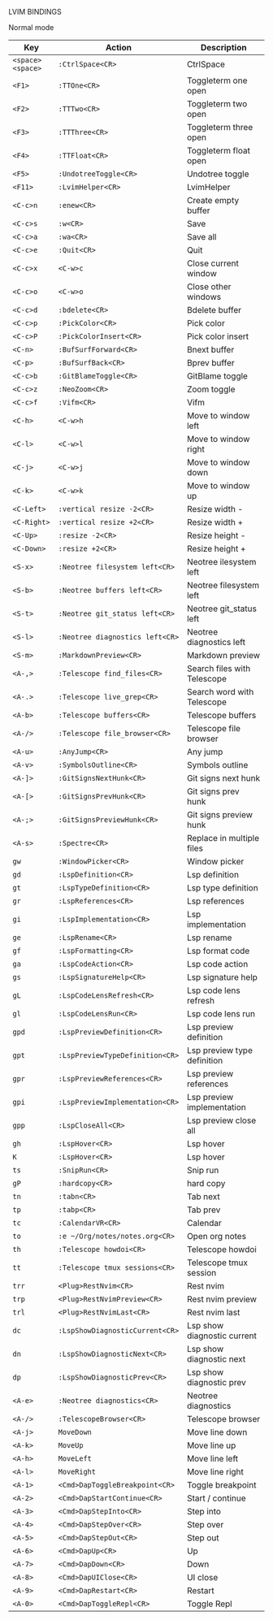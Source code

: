 LVIM BINDINGS

Normal mode

| Key              | Action                          | Description                 |
| ---------------- | ------------------------------- | --------------------------- |
| `<space><space>` | `:CtrlSpace<CR>`                | CtrlSpace                   |
| `<F1>`           | `:TTOne<CR>`                    | Toggleterm one open         |
| `<F2>`           | `:TTTwo<CR>`                    | Toggleterm two open         |
| `<F3>`           | `:TTThree<CR>`                  | Toggleterm three open       |
| `<F4>`           | `:TTFloat<CR>`                  | Toggleterm float open       |
| `<F5>`           | `:UndotreeToggle<CR>`           | Undotree toggle             |
| `<F11>`          | `:LvimHelper<CR>`               | LvimHelper                  |
| `<C-c>n`         | `:enew<CR>`                     | Create empty buffer         |
| `<C-c>s`         | `:w<CR>`                        | Save                        |
| `<C-c>a`         | `:wa<CR>`                       | Save all                    |
| `<C-c>e`         | `:Quit<CR>`                     | Quit                        |
| `<C-c>x`         | `<C-w>c`                        | Close current window        |
| `<C-c>o`         | `<C-w>o`                        | Close other windows         |
| `<C-c>d`         | `:bdelete<CR>`                  | Bdelete buffer              |
| `<C-c>p`         | `:PickColor<CR>`                | Pick color                  |
| `<C-c>P`         | `:PickColorInsert<CR>`          | Pick color insert           |
| `<C-n>`          | `:BufSurfForward<CR>`           | Bnext buffer                |
| `<C-p>`          | `:BufSurfBack<CR>`              | Bprev buffer                |
| `<C-c>b`         | `:GitBlameToggle<CR>`           | GitBlame toggle             |
| `<C-c>z`         | `:NeoZoom<CR>`                  | Zoom toggle                 |
| `<C-c>f`         | `:Vifm<CR>`                     | Vifm                        |
| `<C-h>`          | `<C-w>h`                        | Move to window left         |
| `<C-l>`          | `<C-w>l`                        | Move to window right        |
| `<C-j>`          | `<C-w>j`                        | Move to window down         |
| `<C-k>`          | `<C-w>k`                        | Move to window up           |
| `<C-Left>`       | `:vertical resize -2<CR>`       | Resize width -              |
| `<C-Right>`      | `:vertical resize +2<CR>`       | Resize width +              |
| `<C-Up>`         | `:resize -2<CR>`                | Resize height -             |
| `<C-Down>`       | `:resize +2<CR>`                | Resize height +             |
| `<S-x>`          | `:Neotree filesystem left<CR>`  | Neotree ilesystem left      |
| `<S-b>`          | `:Neotree buffers left<CR>`     | Neotree filesystem left     |
| `<S-t>`          | `:Neotree git_status left<CR>`  | Neotree git_status left     |
| `<S-l>`          | `:Neotree diagnostics left<CR>` | Neotree diagnostics left    |
| `<S-m>`          | `:MarkdownPreview<CR>`          | Markdown preview            |
| `<A-,>`          | `:Telescope find_files<CR>`     | Search files with Telescope |
| `<A-.>`          | `:Telescope live_grep<CR>`      | Search word with Telescope  |
| `<A-b>`          | `:Telescope buffers<CR>`        | Telescope buffers           |
| `<A-/>`          | `:Telescope file_browser<CR>`   | Telescope file browser      |
| `<A-u>`          | `:AnyJump<CR>`                  | Any jump                    |
| `<A-v>`          | `:SymbolsOutline<CR>`           | Symbols outline             |
| `<A-]>`          | `:GitSignsNextHunk<CR>`         | Git signs next hunk         |
| `<A-[>`          | `:GitSignsPrevHunk<CR>`         | Git signs prev hunk         |
| `<A-;>`          | `:GitSignsPreviewHunk<CR>`      | Git signs preview hunk      |
| `<A-s>`          | `:Spectre<CR>`                  | Replace in multiple files   |
| `gw`             | `:WindowPicker<CR>`             | Window picker               |
| `gd`             | `:LspDefinition<CR>`            | Lsp definition              |
| `gt`             | `:LspTypeDefinition<CR>`        | Lsp type definition         |
| `gr`             | `:LspReferences<CR>`            | Lsp references              |
| `gi`             | `:LspImplementation<CR>`        | Lsp implementation          |
| `ge`             | `:LspRename<CR>`                | Lsp rename                  |
| `gf`             | `:LspFormatting<CR>`            | Lsp format code             |
| `ga`             | `:LspCodeAction<CR>`            | Lsp code action             |
| `gs`             | `:LspSignatureHelp<CR>`         | Lsp signature help          |
| `gL`             | `:LspCodeLensRefresh<CR>`       | Lsp code lens refresh       |
| `gl`             | `:LspCodeLensRun<CR>`           | Lsp code lens run           |
| `gpd`            | `:LspPreviewDefinition<CR>`     | Lsp preview definition      |
| `gpt`            | `:LspPreviewTypeDefinition<CR>` | Lsp preview type definition |
| `gpr`            | `:LspPreviewReferences<CR>`     | Lsp preview references      |
| `gpi`            | `:LspPreviewImplementation<CR>` | Lsp preview implementation  |
| `gpp`            | `:LspCloseAll<CR>`              | Lsp preview close all       |
| `gh`             | `:LspHover<CR>`                 | Lsp hover                   |
| `K`              | `:LspHover<CR>`                 | Lsp hover                   |
| `ts`             | `:SnipRun<CR>`                  | Snip run                    |
| `gP`             | `:hardcopy<CR>`                 | hard copy                   |
| `tn`             | `:tabn<CR>`                     | Tab next                    |
| `tp`             | `:tabp<CR>`                     | Tab prev                    |
| `tc`             | `:CalendarVR<CR>`               | Calendar                    |
| `to`             | `:e ~/Org/notes/notes.org<CR>`  | Open org notes              |
| `th`             | `:Telescope howdoi<CR>`         | Telescope howdoi            |
| `tt`             | `:Telescope tmux sessions<CR>`  | Telescope tmux session      |
| `trr`            | `<Plug>RestNvim<CR>`            | Rest nvim                   |
| `trp`            | `<Plug>RestNvimPreview<CR>`     | Rest nvim preview           |
| `trl`            | `<Plug>RestNvimLast<CR>`        | Rest nvim last              |
| `dc`             | `:LspShowDiagnosticCurrent<CR>` | Lsp show diagnostic current |
| `dn`             | `:LspShowDiagnosticNext<CR>`    | Lsp show diagnostic next    |
| `dp`             | `:LspShowDiagnosticPrev<CR>`    | Lsp show diagnostic prev    |
| `<A-e>`          | `:Neotree diagnostics<CR>`      | Neotree diagnostics         |
| `<A-/>`          | `:TelescopeBrowser<CR>`         | Telescope browser           |
| `<A-j>`          | `MoveDown`                      | Move line down              |
| `<A-k>`          | `MoveUp`                        | Move line up                |
| `<A-h>`          | `MoveLeft`                      | Move line left              |
| `<A-l>`          | `MoveRight`                     | Move line right             |
| `<A-1>`          | `<Cmd>DapToggleBreakpoint<CR>`  | Toggle breakpoint           |
| `<A-2>`          | `<Cmd>DapStartContinue<CR>`     | Start / continue            |
| `<A-3>`          | `<Cmd>DapStepInto<CR>`          | Step into                   |
| `<A-4>`          | `<Cmd>DapStepOver<CR>`          | Step over                   |
| `<A-5>`          | `<Cmd>DapStepOut<CR>`           | Step out                    |
| `<A-6>`          | `<Cmd>DapUp<CR>`                | Up                          |
| `<A-7>`          | `<Cmd>DapDown<CR>`              | Down                        |
| `<A-8>`          | `<Cmd>DapUIClose<CR>`           | UI close                    |
| `<A-9>`          | `<Cmd>DapRestart<CR>`           | Restart                     |
| `<A-0>`          | `<Cmd>DapToggleRepl<CR>`        | Toggle Repl                 |
